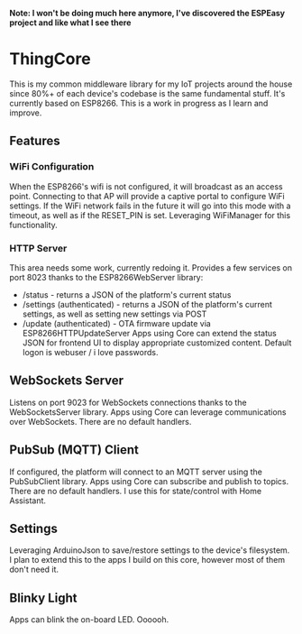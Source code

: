 **Note: I won't be doing much here anymore, I've discovered the ESPEasy project and like what I see there**

# ThingCore
This is my common middleware library for my IoT projects around the house since 80%+ of each device's codebase is the same fundamental stuff. It's currently based on ESP8266. This is a work in progress as I learn and improve.

## Features

### WiFi Configuration
When the ESP8266's wifi is not configured, it will broadcast as an access point. Connecting to that AP will provide a captive portal to configure WiFi settings. If the WiFi network fails in the future it will go into this mode with a timeout, as well as if the RESET_PIN is set. Leveraging WiFiManager for this functionality.

### HTTP Server
This area needs some work, currently redoing it. Provides a few services on port 8023 thanks to the ESP8266WebServer library:
* /status - returns a JSON of the platform's current status
* /settings (authenticated) - returns a JSON of the platform's current settings, as well as setting new settings via POST
* /update (authenticated) - OTA firmware update via ESP8266HTTPUpdateServer
Apps using Core can extend the status JSON for frontend UI to display appropriate customized content. Default logon is webuser / i love passwords.

## WebSockets Server
Listens on port 9023 for WebSockets connections thanks to the WebSocketsServer library. Apps using Core can leverage communications over WebSockets. There are no default handlers.

## PubSub (MQTT) Client
If configured, the platform will connect to an MQTT server using the PubSubClient library. Apps using Core can subscribe and publish to topics. There are no default handlers. I use this for state/control with Home Assistant.

## Settings
Leveraging ArduinoJson to save/restore settings to the device's filesystem. I plan to extend this to the apps I build on this core, however most of them don't need it.

## Blinky Light
Apps can blink the on-board LED. Oooooh.
